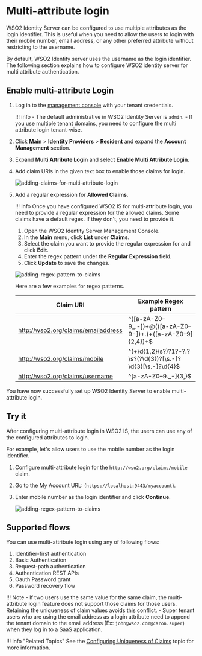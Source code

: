 # Multi-attribute login

WSO2 Identity Server can be configured to use multiple attributes as the login identifier. This is useful when you need to allow the users to login with their mobile number, email address, or any other preferred attribute without restricting to the username.

By default, WSO2 Identity server uses the username as the login identifier. The following section explains how to configure WSO2 identity server for multi attribute authentication.

## Enable multi-attribute Login

1.  Log in to the [management console](`https://<IS_HOST>:<PORT>/carbon`) with your tenant credentials.

    !!! info
        -   The default administrative in WSO2 Identity Server is `admin`.
        -   If you use multiple tenant domains, you need to configure the multi attribute login tenant-wise.

2.  Click **Main** > **Identity Providers** > **Resident** and expand the **Account Management** section.

3.  Expand **Multi Attribute Login** and select **Enable Multi Attribute Login**.

4.  Add claim URIs in the given text box to enable those claims for login.

    ![adding-claims-for-multi-attribute-login]({{base_path}}/assets/img/guides/adding-claims-for-multi-attribute-login.png)

5.  Add a regular expression for **Allowed Claims**.

    !!! Info
        Once you have configured WSO2 IS for multi-attribute login, you need to provide a regular expression for the allowed claims. Some claims have a default regex. If they don't, you need to provide it.

    1. Open the WSO2 Identity Server Management Console. 
    2. In the **Main** menu, click **List** under **Claims**.
    3. Select the claim you want to provide the regular expression for and click **Edit**.
    4. Enter the regex pattern under the **Regular Expression** field.
    5. Click **Update** to save the changes.

    ![adding-regex-pattern-to-claims]({{base_path}}/assets/img/guides/adding-regex-pattern-to-claim.png)

    Here are a few examples for regex patterns.

    | Claim URI                           | Example Regex pattern    |
    |-------------------------------------|-----------------------------------------------------------------|
    | http://wso2.org/claims/emailaddress | ^([a-zA-Z0–9_\.\-])+\@(([a-zA-Z0–9\-])+\.)+([a-zA-Z0–9]{2,4})+$ |
    | http://wso2.org/claims/mobile       | ^(\+\d{1,2}\s?)?1?\-?\.?\s?\(?\d{3}\)?[\s.-]?\d{3}[\s.-]?\d{4}$ |
    | http://wso2.org/claims/username     | ^[a-zA-Z0–9._-]{3,}$                                            |

You have now successfully set up WSO2 Identity Server to enable multi-attribute login.

## Try it

After configuring multi-attribute login in WSO2 IS, the users can use any of the configured attributes to login.

For example, let's allow users to use the mobile number as the login identifier.

1. Configure multi-attribute login for the `http://wso2.org/claims/mobile` claim.
2. Go to the My Account URL: (`https://localhost:9443/myaccount`).
3. Enter mobile number as the login identifier and click **Continue**.

    ![adding-regex-pattern-to-claims]({{base_path}}/assets/img/guides/login-with-mobile-number.png)

## Supported flows

You can use multi-attribute login using any of following flows:

1. Identifier-first authentication
2. Basic Authentication
3. Request-path authentication
4. Authentication REST APIs
5. Oauth Password grant
6. Password recovery flow

!!! Note
    -   If two users use the same value for the same claim, the multi-attribute login feature
    does not support those claims for those users. Retaining the uniqueness of claim values avoids this conflict.
    -   Super tenant users who are using the email address as a login attribute need to append the tenant domain to the email address (Ex: `john@wso2.com@caron.super`) when they log in to a SaaS application.

!!! info "Related Topics"
    See the [Configuring Uniqueness of Claims]({{base_path}}/dialects/configure-unique-claims) topic for more information.

